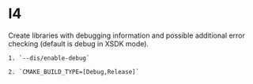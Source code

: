 # I4

Create libraries with debugging information and possible additional error 
checking (default is debug in XSDK mode).

    1. `--dis/enable-debug` 

    2. `CMAKE_BUILD_TYPE=[Debug,Release]`
